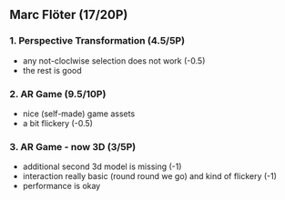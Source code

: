 ## Marc Flöter  (17/20P)

### 1. Perspective Transformation (4.5/5P)
* any not-cloclwise selection does not work (-0.5)
* the rest is good


### 2. AR Game (9.5/10P)
* nice (self-made) game assets
* a bit flickery (-0.5)


### 3. AR Game - now 3D (3/5P)
* additional second 3d model is missing (-1)
* interaction really basic (round round we go) and kind of flickery (-1)
* performance is okay 

